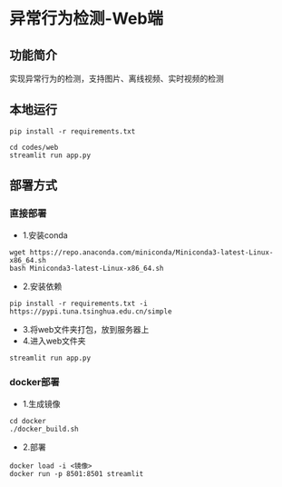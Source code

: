 # 异常行为检测-Web端

## 功能简介
实现异常行为的检测，支持图片、离线视频、实时视频的检测

## 本地运行
```第一次运行前安装依赖
pip install -r requirements.txt
```

```commandline
cd codes/web
streamlit run app.py
```

## 部署方式
### 直接部署
* 1.安装conda
```commandline
wget https://repo.anaconda.com/miniconda/Miniconda3-latest-Linux-x86_64.sh
bash Miniconda3-latest-Linux-x86_64.sh
```

* 2.安装依赖
```commandline
pip install -r requirements.txt -i https://pypi.tuna.tsinghua.edu.cn/simple
```

* 3.将web文件夹打包，放到服务器上
* 4.进入web文件夹
```commandline
streamlit run app.py
```

### docker部署
* 1.生成镜像
```commandline
cd docker
./docker_build.sh
```

* 2.部署
```commandline
docker load -i <镜像>
docker run -p 8501:8501 streamlit
```